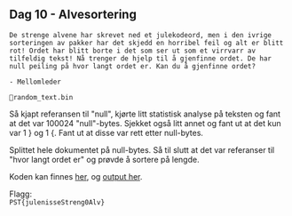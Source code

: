 ## Dag 10 - Alvesortering

```
De strenge alvene har skrevet ned et julekodeord, men i den ivrige sorteringen av pakker har det skjedd en horribel feil og alt er blitt rot! Ordet har blitt borte i det som ser ut som et virrvarr av tilfeldig tekst! Nå trenger de hjelp til å gjenfinne ordet. De har null peiling på hvor langt ordet er. Kan du å gjenfinne ordet?

- Mellomleder

📎random_text.bin
```

Så kjapt referansen til "null", kjørte litt statistisk analyse på teksten og fant at det var 100024 "null"-bytes. Sjekket også litt annet og fant ut at det kun var 1 \} og 1 \{. Fant ut at disse var rett etter null-bytes.

Splittet hele dokumentet på null-bytes. Så til slutt at det var referanser til "hvor langt ordet er" og prøvde å sortere på lengde.

Koden kan finnes [her](splitAndSort.py), og [output her](output.txt).

Flagg:\
`PST{julenisseStreng0Alv}`
